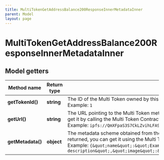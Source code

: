 ```yaml
---
title: MultiTokenGetAddressBalance200ResponseInnerMetadataInner
parent: Model
layout: page
---
```


# MultiTokenGetAddressBalance200ResponseInnerMetadataInner

## Model getters

Method name | Return type | Description | Notes
------------ | ------------- | ------------- | -------------
**getTokenId()** | **string** | The ID of the Multi Token owned by this address <br>Example: `1` | [optional]
**getUrl()** | **string** | The URL pointing to the Multi Token metadata; the URL may not be present, and if it is not returned, you can get it by calling the Multi Token Contract.uri() method <br>Example: `ipfs://QmXFpaS3S7CkLZvihLFA9JbawKdqhjg8dJeDkPntmkD2Pc` | [optional]
**getMetadata()** | **object** | The metadata scheme obtained from the metadata URL; the scheme may not be present, and if it is not returned, you can get it using the Multi Token metadata API <br>Example: `{&quot;name&quot;:&quot;Example NFT name&quot;,&quot;description&quot;:&quot;Example NFT description&quot;,&quot;image&quot;:&quot;ipfs://QmP4R7ACZ7JRQ6sLdmnPHqjWEXxzdnPvhAV2f6RnQ8uxJ6&quot;}` | [optional]

